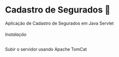 # Cadastro de Segurados :closed_lock_with_key:

Aplicação de Cadastro de Segurados em Java Servlet

<h6> Instalação </h6>

Subir o servidor usando Apache TomCat

